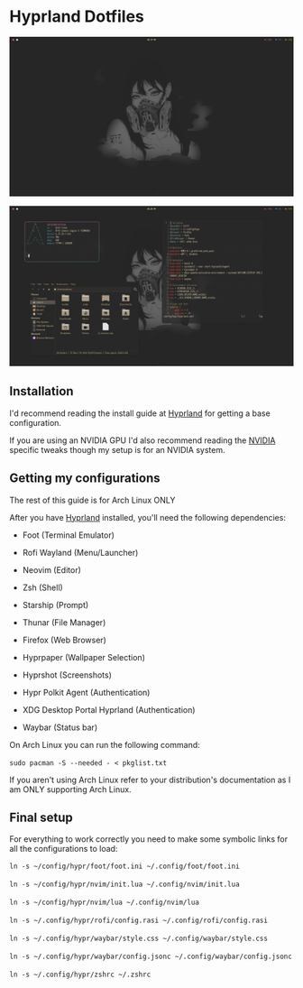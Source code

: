 # Hyprland Dotfiles

![Clean desktop](screenshots/clean.png)

![Busy desktop](screenshots/busy.png)

## Installation

I'd recommend reading the install guide at [Hyprland](https://wiki.hypr.land/Getting-Started/Installation/) for getting a base configuration.

If you are using an NVIDIA GPU I'd also recommend reading the [NVIDIA](https://wiki.hypr.land/Nvidia/) specific tweaks though my setup is for an NVIDIA system.

## Getting my configurations

The rest of this guide is for Arch Linux ONLY

After you have [Hyprland](https://hypr.land) installed, you'll need the following dependencies:

- Foot (Terminal Emulator)

- Rofi Wayland (Menu/Launcher)

- Neovim (Editor)

- Zsh (Shell)

- Starship (Prompt)

- Thunar (File Manager)

- Firefox (Web Browser)

- Hyprpaper (Wallpaper Selection)

- Hyprshot (Screenshots)

- Hypr Polkit Agent (Authentication)

- XDG Desktop Portal Hyprland (Authentication)

- Waybar (Status bar)

On Arch Linux you can run the following command:

`sudo pacman -S --needed - < pkglist.txt`

If you aren't using Arch Linux refer to your distribution's documentation as I am ONLY supporting Arch Linux.

## Final setup

For everything to work correctly you need to make some symbolic links for all the configurations to load:

```
ln -s ~/config/hypr/foot/foot.ini ~/.config/foot/foot.ini

ln -s ~/config/hypr/nvim/init.lua ~/.config/nvim/init.lua

ln -s ~/config/hypr/nvim/lua ~/.config/nvim/lua

ln -s ~/.config/hypr/rofi/config.rasi ~/.config/rofi/config.rasi

ln -s ~/.config/hypr/waybar/style.css ~/.config/waybar/style.css

ln -s ~/.config/hypr/waybar/config.jsonc ~/.config/waybar/config.jsonc

ln -s ~/.config/hypr/zshrc ~/.zshrc
```
